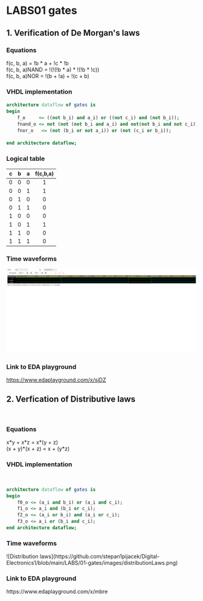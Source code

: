 <h1>LABS01 gates</h1>

<h2>1. Verification of De Morgan's laws</h2>
<h3>Equations</h3>
f(c, b, a) = !b * a + !c * !b <br />
f(c, b, a)NAND = !(!(!b * a) * !(!b * !c)) <br />
f(c, b, a)NOR = !(b + !a) + !(c + b) <br />
<h3> VHDL implementation</h3>

```vhdl
architecture dataflow of gates is
begin
    f_o     <= ((not b_i) and a_i) or ((not c_i) and (not b_i));
    fnand_o <= not (not (not b_i and a_i) and not(not b_i and not c_i));
    fnor_o   <= (not (b_i or not a_i)) or (not (c_i or b_i));

end architecture dataflow;

```
### Logical table


| **c** | **b** |**a** | **f(c,b,a)** |
| :-: | :-: | :-: | :-: |
| 0 | 0 | 0 | 1 |
| 0 | 0 | 1 | 1 |
| 0 | 1 | 0 | 0 |
| 0 | 1 | 1 | 0 |
| 1 | 0 | 0 | 0 |
| 1 | 0 | 1 | 1 |
| 1 | 1 | 0 | 0 |
| 1 | 1 | 1 | 0 |

### Time waveforms
![De Morgans laws](https://github.com/stepan1pijacek/Digital-Electronics1/blob/main/LABS/01-gates/images/deMoragnsLawWF.png)

### Link to EDA playground
https://www.edaplayground.com/x/sjDZ

<h2>2. Verfication of Distributive laws </h2>
<br />
<h3> Equations </h3>
x*y + x*z = x*(y + z) <br />
(x + y)*(x + z) = x + (y*z) <br />
<h3>VHDL implementation</h3>
<br />

```vhdl
architecture dataflow of gates is
begin
    f0_o <= (a_i and b_i) or (a_i and c_i);
    f1_o <= a_i and (b_i or c_i);
    f2_o <= (a_i or b_i) and (a_i or c_i);
    f3_o <= a_i or (b_i and c_i);
end architecture dataflow;
```
<h3>Time waveforms</h3>
![Distribution laws](https://github.com/stepan1pijacek/Digital-Electronics1/blob/main/LABS/01-gates/images/distributionLaws.png)

<h3> Link to EDA playground </h3>
https://www.edaplayground.com/x/mbre
